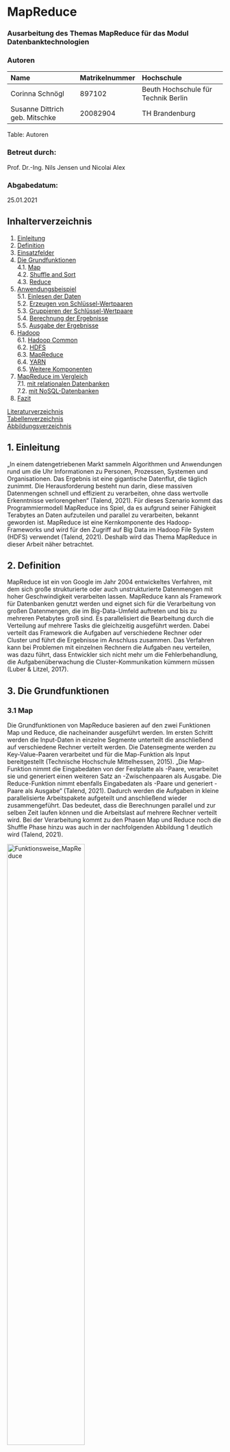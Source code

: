 # MapReduce

### Ausarbeitung des Themas MapReduce für das Modul Datenbanktechnologien

### Autoren

| Name               | Matrikelnummer | Hochschule |
| :----------------- | :------------- | :--------- |
| Corinna Schnögl    | 897102   | Beuth Hochschule für Technik Berlin  |
| Susanne Dittrich geb. Mitschke   | 20082904 | TH Brandenburg   |

Table: Autoren

### Betreut durch:

Prof. Dr.-Ing. Nils Jensen und Nicolai Alex

### Abgabedatum:

25.01.2021

## Inhalterverzeichnis

1. [Einleitung](#einleitung)
2. [Definition](#definition)
3. [Einsatzfelder](#einsatzfelder)
4. [Die Grundfunktionen](#die-grundfunktionen)
<br/>4.1. [Map](#map)
<br/>4.2. [Shuffle and Sort](#shuffle-and-sort)
<br/>4.3. [Reduce](#reduce)
5. [Anwendungsbeispiel](#anwendungsbeispiel)
<br/>5.1. [Einlesen der Daten](#einlesen-der-unstrukturierten-daten)
<br/>5.2. [Erzeugen von Schlüssel-Wertpaaren](#erzeugen-von-schlüssel-wertpaaren)
<br/>5.3. [Gruppieren der Schlüssel-Wertpaare](#gruppieren-der-schlüssel-wertpaare)
<br/>5.4. [Berechnung der Ergebnisse](#berechnung-der-ergebnisse)
<br/>5.5. [Ausgabe der Ergebnisse](#ausgabe-der-ergebnisse)
6. [Hadoop](#hadoop)
<br/>6.1. [Hadoop Common](#hadoop-common)
<br/>6.2. [HDFS](#hdfs)
<br/>6.3. [MapReduce](#mapreduce)
<br/>6.4. [YARN](#yarn)
<br/>6.5. [Weitere Komponenten](#weitere-komponenten)
7. [MapReduce im Vergleich](#mapreduce-im-vergleich)
<br/>7.1. [mit relationalen Datenbanken](#mit-relationalen-Datenbanken)
<br/>7.2. [mit NoSQL-Datenbanken](#mit-nosql-datenbanken)
8. [Fazit](#fazit)

[Literaturverzeichnis](#literaturverzeichnis)
<br/>[Tabellenverzeichnis](#tabellenverzeichnis)
<br/>[Abbildungsverzeichnis](#abbildungsverzeichnis)


## 1. Einleitung

„In einem datengetriebenen Markt sammeln Algorithmen und Anwendungen rund um die Uhr Informationen zu Personen, Prozessen, Systemen und Organisationen. Das Ergebnis ist eine gigantische Datenflut, die täglich zunimmt. Die Herausforderung besteht nun darin, diese massiven Datenmengen schnell und effizient zu verarbeiten, ohne dass wertvolle Erkenntnisse verlorengehen“ (Talend, 2021).
Für dieses Szenario kommt das Programmiermodell MapReduce ins Spiel, da es aufgrund seiner Fähigkeit Terabytes an Daten aufzuteilen und parallel zu verarbeiten, bekannt geworden ist. MapReduce ist eine Kernkomponente des Hadoop-Frameworks und wird für den Zugriff auf Big Data im Hadoop File System (HDFS) verwendet (Talend, 2021). Deshalb wird das Thema MapReduce in dieser Arbeit näher betrachtet.


## 2. Definition

MapReduce ist ein von Google im Jahr 2004 entwickeltes Verfahren, mit dem sich große strukturierte oder auch unstrukturierte Datenmengen mit hoher Geschwindigkeit verarbeiten lassen. MapReduce kann als Framework für Datenbanken genutzt werden und eignet sich für die Verarbeitung von großen Datenmengen, die im Big-Data-Umfeld auftreten und bis zu mehreren Petabytes groß sind. Es parallelisiert die Bearbeitung durch die Verteilung auf mehrere Tasks die gleichzeitig ausgeführt werden. Dabei verteilt das Framework die Aufgaben auf verschiedene Rechner oder Cluster und führt die Ergebnisse im Anschluss zusammen. Das Verfahren kann bei Problemen mit einzelnen Rechnern die Aufgaben neu verteilen, was dazu führt, dass Entwickler sich nicht mehr um die Fehlerbehandlung, die Aufgabenüberwachung die Cluster-Kommunikation kümmern müssen (Luber & Litzel, 2017).

## 3. Die Grundfunktionen

### 3.1 Map

Die Grundfunktionen von MapReduce basieren auf den zwei Funktionen Map und Reduce, die nacheinander ausgeführt werden. Im ersten Schritt werden die Input-Daten in einzelne Segmente unterteilt die anschließend auf verschiedene Rechner verteilt werden. Die Datensegmente werden zu Key-Value-Paaren verarbeitet und für die Map-Funktion als Input bereitgestellt (Technische Hochschule Mittelhessen, 2015). „Die Map-Funktion nimmt die Eingabedaten von der Festplatte als -Paare, verarbeitet sie und generiert einen weiteren Satz an -Zwischenpaaren als Ausgabe. Die Reduce-Funktion nimmt ebenfalls Eingabedaten als -Paare und generiert -Paare als Ausgabe“ (Talend, 2021). Dadurch werden die Aufgaben in kleine parallelisierte Arbeitspakete aufgeteilt und anschließend wieder zusammengeführt. Das bedeutet, dass die Berechnungen parallel und zur selben Zeit laufen können und die Arbeitslast auf mehrere Rechner verteilt wird. Bei der Verarbeitung kommt zu den Phasen Map und Reduce noch die Shuffle Phase hinzu was auch in der nachfolgenden Abbildung 1 deutlich wird (Talend, 2021).

<p align="left"><img src="images/Abbildung1_Funktionsweise_MapReduce.jpg" title="Funktionsweise_MapReduce" width="60%" height="auto">
<br>Abbildung 1: Funktionsweise MapReduce (Wuttke, 2020)</p>

### 3.2 Shuffle and Sort

In der Shuffling Phase werden die Ergebnisdaten der Mapper vom Reducer eingelesen und anschließend nach ihrem Schlüssel sortiert und gruppiert (Luber &amp; Litzel, 2017).

### 3.3 Reduce

 „Der Reduce-Funktion werden dann nacheinander ein Schlüssel mit dem Satz seiner zugehörigen Werte zur Verarbeitung übergeben. Die Ausgabe wird dann an ein finales Output-File angehängt. Sind alle Map- und Reduce-Funktionen abgeschlossen, benachrichtigt der Master das Benutzerprogramm. Das Ergebnis liegt dann in den Output-Files der einzelnen Reducer vor“ (Technische Hochschule Mittelhessen, 2015). Optional kann zusätzlich die Combiner-Funktion genutzt werden, die die Ergebnismenge der Map-Funktion reduziert, um möglichst wenig Daten über das Netzwerk senden zu müssen. Die typischen Probleme, die relationale Datenbanken mit der Verarbeitung von großen unstrukturierten Datenmengen haben werden mit MapReduce beseitigt (Luber &amp; Litzel, 2017).


## 4. Einsatzfelder

MapReduce wird oft im Big-Data-Umfeld verwendet. Dazu gehören beispielsweise Finanzanalysen, wissenschaftliche Simulationen oder das Data Mining. Auch die Suchmaschinenanbieter Google und Yahoo nutzten das Verfahren für die Indexierung der Webseiten. Außerdem wird MapReduce von vielen E-Mail-Providern für die Erkennung von Spam E-Mails eingesetzt. Weiter Anwender sind Facebook und Amazon. Facebook nutzt das Verfahren für Data Mining, die Optimierung von Ads und die Spam-Erkennung. Amazon nutzt MapReduce unteranderem für das Clustering von Produkten (Luber & Litzel, 2017).

## 5. Anwendungsbeispiel

Ein häufig genanntes Beispiel im Zusammenhang mit MapReduce ist die Anwendung "Wörter Zählen", die auch in dieser Arbeit dabei helfen soll, das Paradigma besser zu verdeutlichen. 
Möchte man beispielsweise als Forenbetreiber herausfinden über welche Themen sich die User besonders häufig unterhalten, so wäre ein möglicher Ansatz das Aufkommen der im Titel verwendeten Wörter zu zählen und auszuwerten.

**Schritt 1: Einlesen der Daten**
Um dies zu erreichen müssen im ersten Schritt die im Cluster gespeicherten Dateien gelesen werden. Dabei soll es sich um JSON-Dateien handeln, deren Aufbau und Struktur bekannt sind, damit eine anschließende Auswertung ermöglicht wird. 

Folgender Inhalt könnte beispielsweise aus einer Datei geladen werden:

```
inhalt_datei1 = {
"forum" : {
    "id": "3423232",
        "user" : {
            "id": "23143"
            "name": "Toni Huber",
            "username": "Der Ahungslose"
        },
        "title": "Hallo Big Data",
        "text": "Hallo, ich wollte einmal fragen...",
        "created": "2021-01-20T09:06:28Z",
        "response" : {
            "user" : {
            "id": "456893"
            "name": "Rita Müller",
            "username": "Alter Hase"
            },
            "text": "Hallo, um dein Problem zu lösen musst du...",
            "created": "2021-01-24T11:08:36Z",
        }
        ...
        }
}
```

**Schritt 2: Erzeugung von Schlüssel-Wertpaaren**
Wurden die Daten erfolgreich geladen, muss anschließend eine vorher definierte Map-Funktion ausgeführt werden. Diese enthält, je nach Implementierung, ein bis zwei Übergabeparameter. In jedem Fall müssen aber der Funktion, die in Schritt 1 gelesenen Daten übergeben werden. Innerhalb der Funktion muss dann auf das Feld "title" zugegriffen und dessen Inhalt ausgewertet werden. Der Inhalt wiederum wird dann Wort für Wort durchlaufen und jedem Wort ein bestimmter Wert (in diesem Fall 1) zugewiesen. Weiterhin ist zu beachten, dass der Text gegebenenfalls noch bereinig werden muss. Das heißt, dass vorhandene Satzzeichen entfernt und Groß- bzw. Kleinschreibung außer Acht gelassen werden müssen.

Die Map-Funktion würde für den Inhalt der oben beschriebenen Datei dementsprechend folgende Ausgabe generieren:  

```
map(inhalt_datei1) -&gt; {
    („Hallo“, 1), 
    („Big“, 1),
    („Data“,1)
}*
```
Und für eine weiteren Datei beispielsweise folgende Ausgabe:

```
map(inhalt_datei2) -&gt; {
    („Big“, 1), 
    („Data“, 1),
    („ist“, 1),
    („überall“, 1)
}
```

Auf diese Weise entstehen Schlüssel-Wertpaare, bei denen die Wörter die Schlüssel und die Einsen die dazugehörigen Werte darstellen. Bei einem großen Fachforum ist es demnach möglich und wahrscheinlich, dass jeder Schlüssel mehrfach vorkommt.

Anstatt den Worten jeweils eine 1 zuzuweisen wäre es alternativ auch möglich einen eindeutige DocumentID zu speichern, die als zweiter Parameter der Map-Funktion übergeben wird. Dazu kann eine eigens dafür erzeugte ID verwendet werden, beispielsweise ein numerischer Wert, ein Hashwert oder auch eine URL.

Die Funktion würde dann folgendermaßen aussehen: 

```
map((inhalt_datei2, "map-reduce-beispiel.de\datei2.json")) -&gt; {
    („Big“, "map-reduce-beispiel.de\datei2.json"), 
    („Data“, "map-reduce-beispiel.de\datei2.json"),
    („ist“, "map-reduce-beispiel.de\datei2.json"),
    („überall“, "map-reduce-beispiel.de\datei2.json")
}
```

Die zweite Variante hat den Vorteil, dass es so später für weitere Analysen möglich ist herauszufinden, aus welchem Dokument die Worte geladen wurden. Gegen dieses Verfahren spricht jedoch, dass auf verteilten Rechnern manchmal sog. Combiner eingesetzt werden, die den Zweck haben die transferierte Datenmenge zwischen den unterschiedlichen Datenknoten zu begrenzen. Wenn beispielsweise der Mapper das Wort "Big" 500-mal erkennt, kann er die 500 Instanzen leicht von ("Big" 1) zu ("Big", 500) zusammenfassen, bevor sie zur Weiterverarbeitung an den Reducer übergeben werden. Dadurch müssen erheblich weniger Daten verschickt werden und der Algorithmus wird noch einmal deutlich beschleunigt. 

Sämtliche Prozesse in Schritt 1 und 2 können parallel ausgeführt werden.  

**Schritt 3: Gruppieren der Schlüssel-Wertpaare**

Im nächsten Schritt werden die URLs entsprechend den jeweiligen Wörtern (Schlüsseln) gruppiert und ggf. sortiert, was zur Folge hat, dass jetzt jeder Schlüssel nur noch einmal existiert und auf mehrere Werte verweist. 

```
{
„Hallo“, [1],
„Big“, [1, 1],
„Data“, [1, 1],
„ist“, [1],
„überall“, [1]
}
```
Die Sortierung nach bestimmten Schlüsseln ist in diesem Schritt optional, hat jedoch den Vorteil, dass bei einer anschließenden Abfrage die Werte beispielsweise alphabetisch oder nach Hashwert geordnet auf einem bestimmten Datenkonten im Cluster liegen und so die Performance weiter gesteigert werden kann.

**Schritt 4: Berechnung der Ergebnisse**
Nach dem erfolgreichen Abarbeiten des Map-Vorgangs kann die Reduce-Funktion aufgerufen werden. Diese wird pro Wort genau einmal aufgerufen und nimmt als Parameter die zuvor gruppierten Schlüssel-/Wertepaare entgegen. Wurden die Daten in der vorherigen Phase nicht sortiert, sondern liegen noch verteilt auf den verschiedenen Datenknoten, müssen diese erst noch von den jeweiligen Mappern abgeholt und zu einem Datensatz zusammengeführt werden. Innerhalb der Reduce-Funktion können die Daten dann letztendlich weiter ausgewertet, in diesem Beispiel also die Anzahl der verwendeten Worte ermittelt werden.

Der Aufruf einer Reduce-Funktion könnte beispielsweise so aussehen:
```
reduce("Big", [1, 1]) -&gt; 
    ("Big", ([1, 1], 2))
```

**Schritt 5: Ausgabe der Ergebnisse**
Abschließend werden die ermittelten Schlüssel-Wertpaare in eine Datei geschrieben. Das kann beispielsweise eine kommaseparierte Liste sein, in der jedes Wort und die zugehörige Anzahl in eine neue Zeile geschrieben werden.

Folgende Abbildung visualisiert noch einmal den oben beschriebenen MapReduce-Algorithmus:

<p align="left"><img src="images/Abbildung1_Funktionsweise_MapReduce.jpg" title="Funktionsweise_MapReduce" width="60%" height="auto">
<br>Abbildung 1: Funktionsweise MapReduce (Wuttke, 2020)</p>


## 6. Hadoop

Apache Hadoop ist ein auf Java basierendes Software Framework welches auf dem Map-Reduce Algorithmus basiert. Mit Hilfe dieser verteilten Big Data Plattform lassen sich große Datenmengen auf verteilten Systemen in hoher Geschwindigkeit verarbeiten. Dabei ist Hadoop eins der ersten Open Source Big Data System, gilt als Vorreiter der Big Date Ära und wurde bereits 2008 als Top Level Open Source Projekt eingestuft. Das Framework ist in der Lage sehr große Datenmengen zu speichern und anschließend mit hoher Geschwindigkeit verarbeiten zu können. Dies ist durch die verteile Architektur und die Parallelisierung möglich. Ein Hadoop Cluster setzt sich aus folgenden Komponenten zusammen: HDFS, YARN, MapReduce und einigen Erweiterungen. Dies wird in der Abbildung 2 verdeutlicht (Wuttke, 2020).

<p align="left"><img src="images/Hadoop-Komponenten.jpg" title="Funktionsweise_MapReduce" width="60%" height="auto">
<br>Abbildung 2: Hadoop Komponenten  (Wuttke, 2020)</p>

### 6.1. Hadoop Common

Das allgemeine Modul enthält die Java-Bibliotheken und Dienstprogramme. Es hat auch die Dateien, um Hadoop zu starten.

### 6.2. HDFS

HDFS ist die Abkürzung für Hadoop Distributed File System welches auf große Datenmengen ausgelegt ist und Dateisysteme bis zu mehreren Millionen Dateien erstellen kann. „HDFS ist ein hochverfügbares, verteiltes Dateisystem zur Speicherung von sehr großen Datenmengen, welches in Clustern von Servern organisiert ist. .Dabei werden die Daten auf mehreren Rechnern (Nodes) innerhalb eines Clusters abgespeichert, das passiert in dem die Dateien in Datenblöcken mit fester Länge zerlegt und redundant auf den Knoten verteilt“ (Wuttke, 2020). Im Gegensatz zu klassischen Datenbanken legt Hadoop einzelne Files in dem Dateisystem ab. Das System arbeitet zudem in Clustern auf Servern und verwendet Masternodes, welche auch NameNodes genannt werden, und Datanodes (Wuttke, 2020)

### 6.3. MapReduce

TODO: umschreiben oder rausnehmen
Das MapReduce-Konzept sieht außerdem vor, dass sämtliche Fehlerbehandlungen vom Framework   übernommen werden und dem Anwenderdiesen Aufwand ersparen. Auch regelt das Framework   selbstständig, welche Recheneinheit welche Daten einliest und verarbeitet und wie die Aufteilung derBerechnungen erfolgt

### 6.4. YARN

Da MapReduce bereits in einem vorherigen Kapitel genauer betrachtet wurde, wird im nachfolgenden auf YARN und HDFS näher eingegangen. YARN steht für Yet Another Resource Negotiatior und ist der Ressource Manager von Hadoop. Er ist dafür zuständig die Ressourcen eines Hadoop Clusters zu verteilen. (Wuttke, 2020)

## 6.5. Weitere Komponenten

TODO: noch ausformulieren
Sekundäre Komponenten sind eine Sammlung anderer Apache-Produkte, darunter: Hive (zum Abfragen von Daten), Pig (zum Analysieren großer Datenmengen), HBase (spaltenorientierte Datenbank), Oozie (zum Planen von Hadoop-Jobs), Sqoop (zum Verbinden mit anderen Systeme wie BI, Analytics oder RBDMS) und Flume (zur Aggregation und Vorverarbeitung von Daten).

## 7. Hadoop im Vergleich

**Anmerkung:** Eine genauer Vergleich zwischen Datenbanken, sei es relational oder NoSQL, und MapReduce ist an dieser Stelle nicht möglich, da es sich hier um zwei komplett unterschiedliche Dinge handelt. Während auf der einen Seite von Datenbanken im klassischen Sinn die Rede ist, so ist mit MapReduce lediglich der Algorithmus gemeint wie große Datenbestände über verteilte Systeme hinweg abgefragt werden können. Aus diesem Grund soll Hadoop als komplettes Framework und nicht nur MapReduce, mit anderen Systemen verglichen werden.  

Hadoop wirkt im Vergleich zu herkömmlichen Datenbankmodellen etwas unhandlich, weshalb sich die Frage stellt, warum man nicht einfach auf ein anderes Modell zurückgreift. Die Antwort liegt in der der Struktur und Menge der zu verarbeitenden Daten, sowie der Art der Anwendung, die auf die Daten zugreift. 
In dem folgenden Kapitel soll nun näher darauf eingegangen werden, wann sich der Einsatz von Hadoop lohnt und wo die Stärken und Schwächen des Frameworks liegen. 

### 7.1. mit relationalen Datenbanken

Um die Unterschiede beider Systeme besser verdeutlichen zu können, wurden diese zunächst in folgender Tabelle aufgelistet und sollen anschließend genauer erläutert werden. 

|------ | RDBMS | Hadoop |
|------ |------ | ------ |
| Datenobjekte | Relationale Tabellen | Key/Value-Paare | 
| Struktur | Statisches Schema | Dynamisches Schema |
| Datengröße | Gigabyte | Petabyte |
| Zugriff | Interaktiv und Batch | Batch |
| Abfrage | SQL | HQL oder MapReduce-Task |
| Updates | Mehrmaliger Schreib- und Lesezugriff | Einmaliger Schreib-, mehrmaliger Lesezugriff |
| Integrität | Hoch | Niedrig |
| Skalierung | Nonlinear | Linear |
| Durchsatz | Niedrig | Hoch |
| Latenz | Keine | Vorhanden | 
| Kosten | Hoch | Niedrig |
*Tabelle 1: Vergleich von RDBMS mit MapReduce [WHITE 09, Seite 5]*

**Datenobjekte und Struktur**
Relationale Datenbanken basieren auf dem relationalen Modell und benötigen strukturierte Daten. Die Relationen zwischen den einzelnen Objekten werden hier über Tabellen und Indizes abgebildet. Hadoop MapReduce hingegen greift über Schlüssel-Wertpaare auf die jeweiligen Daten zu, wobei neben strukturierten auch un- oder semistrukturierte Daten verarbeiten werden können. 

**Datengröße**
Bei der Verarbeitung großer Datenmengen stoßen relationale Datenbanken relativ schnell an ihre Grenzen und beantworten kommende Anfragen nur noch extrem langsam oder im schlimmsten Fall gar nicht mehr. Hadoop dagegen wurde extra für den Big-Data-Bereich entwickelt und kann dementsprechend auch mit sehr großen Datenmengen umgehen. 

**Zugriff und Abfrage**
Relationale Datenbanken eignen sich besonders dann, wenn gezielt auf einzelne Datensätze zugegriffen und deren Inhalt bearbeitet werden soll. Ein Anwendungsbeispiel wäre z.B. die Ausgabe von Nutzerdaten in Online-Shops. Hadoop hingegen eignet sich eher zur Auswertung kompletter Datensätze, wie es beispielsweise bei Wetterdaten der Fall ist, um die Höchsttemperaturen der letzten 10 Jahre zu ermitteln.

Daten aus relationalen Datenbanken können bequem und interaktiv mittels SQL abgefragt werden. Um Daten über Hadoop MapReduce zu erhalten müssen die benötigten Funktionen über Batch-Jobs angestoßen werden. Die Map- und Reducefunktionen können in unterschiedlichen Sprachen implementiert werden. Häufig verwendet werden Java, Ruby, Python und C++. Um die Abfrage zu erleichtern kann auch HQL (Hive query language) verwendet werden. HQL wurde speziell für Hadoop entwickelt, um so SQL-Befehle nachzuahmen und die Abfrage der Daten zu erleichtern.

**Updates**
Wie in der untenstehenden Grafik zu sehen ist sind relationale Datenbanken darauf ausgelegt, Daten mehrfach zu lesen, aber auch nachträglich noch zu verändern. MapReduce hingegen ist auf Lesezugriffe spezialisiert. Die Daten werden (meist einmal) über eine externe Anwendung im HDFS geschrieben, damit anschließend über MapReduce lesend darauf zugegriffen werden kann.  

<p align="left"><img src="images/Architekturvergleich.jpg" title="Architekturvergleich relationale Datenbanken / MapReduce" width="60%" height="auto">
<br>Abbildung 3: Architekturvergleich relationale Datenbanken / MapReduce  (Dittrich, 2013)</p>


**Integrität**
In relationalen Datenbanken wird grundsätzlich die Normalform angestrebt, um die Integrität der Daten sicherzustellen und Redundanzen zu vermeiden. Hadoop kennt dieses Konzept nicht bzw. unterstützt auch das Speichern nicht normalisierte Einträge. Ein Beispiel dafür wäre das wiederholte Speichern von identischen Serverdaten in Logdateien. 

**Skalierung**
Hadoop verwendet für die Speicherung in der Regel mehrere Datenknoten, auf denen die Daten verteilt abgelegt werden. Um die Daten mittels MapReduce wieder auszulesen werden verschiedene Jobs auf den unterschiedlichen Knoten parallel ausgeführt, was dazu führt, dass die Rechenlast gleichmäßig verteilt wird. Wird die Anzahl der Datenknoten nachträglich erhöht, wird auch der Ausführgeschwindigkeit dementsprechend gesteigert. Bei (verteilten) relationalen Datenbanken beeinflusst die Anzahl der Server die Rechenleistung hingegen nicht.  

**Durchsatz und Latenz**
Sofern es sich um eine moderate Datenmenge und nicht um Big-Data handelt liefern relationale Datenbanken quasi instant ein Ergebnis zurück, wobei das Ausführen der MapReduce-Tasks zu gewissen Latenzen führen kann. Aufgrund der Natur von MapReduce-Jobs und den Zielen, die damit erreicht werden sollen, ist dieser vermeintliche Nachteil aber zu vernachlässigen. 

Der Datendurchsatz, also die Menge an Daten, die in einer gewissen Zeit verarbeitet werden, ist jedoch bei MapReduce höher. 

**Kosten**
Die Kosten, die durch den Betrieb einer relationalen Datenbank anfallen sind meist höher als die, die durch MapReduce entstehen. Das liegt zum einen daran, dass (je nachdem welche Datenbank genau verwendet wird) Lizenzgebühren  anfallen können, wohingegen es sich bei Hadoop MapReduce um eine reine Opensource-Lösung handelt. Des Weiteren müssen die Kosten für die benötigte Hardware berücksichtigt werden. Relationale Datenbanken benötigen häufig teure High-End-Server, während Hadoop auch auf herkömmlicher Standardhardware lauffähig ist. 

[WHITE 09, Seite 4-6]

### 7.2. mit NoSQL Datenbanken

Genau wie Hadoop wurden NoSQL-Datenbanken für den Big-Data-Bereich entwickelt und haben viele Gemeinsamkeiten. Die wichtigsten sind, dass beide Anwendungen mit extrem großen Datensätze, unterschiedlicher Formate, über verteilte Systeme hinweg umgehen können. Sie skalieren horizontal, erhöhen also die Performance durch hinzufügen zusätzlicher Datenknoten im Cluster, sind kostenlos und können auf Standardhardware betrieben werden. Auch der MapReduce-Algorithmus wird teilweise von NoSQL-Datenbanken, wie beispielsweise MongoDB, unterstüzt. 

Trotz der vielen Gemeinsamkeiten gibt es jedoch einen wichtigen Unterschied. Mit NoSQL-Datenbanken können Anfragen interaktiv und in Echtzeit ausgeführt werden, während Hadoop ausschließlich für Batch-Jobs im Hintergrund geeignet ist. Beide Systeme wurden also für komplett unterschiedliche Anwendungsfälle konzipiert und konkurrieren demnach nicht miteinander. 

Im BigData-Umfeld macht es deshalb häufig Sinn, Hadoop und NoSQL-Datenbanke miteinander zu kombinieren. So könnten beispielsweise ständig anfallende Sensordaten mit MongoDB geschrieben und verwaltet und mit Hadoop im Hintergrund ausgewertet werden. Zu beachten ist hierbei noch, dass beide Systeme zwar prinzipiell auf verschiedene Cluster zugreifen können, es aber Sinn macht beide zu kombinieren um so unnötigen Datentransfer zu vermeiden.

## 8. Fazit

Relationale Datenbanken stellen für viele Unternehmen noch das geeignete Mittel der Wahl dar, da diese viele Vorteile mit sich bringen. So können sich damit schnelle, gezielte Abfragen, auf überschaubar großen, integeren Datenmengen realisieren lassen. Dazu arbeiten die Datenbankmanagementsysteme mit einer effizienten und weit entwickelten Abfragesprache - SQL.

Der Einsatz von Systemen wie Hadoop oder MongoDB, die den MapReduce-Algorithmus verwenden, rentiert sich in der Regel erst ab einer extrem hohen Datenmenge im Petabyte-Bereich und aufwärts, da hier relationale Datenbanken an ihre Grenzen stoßen. Der Vorteil von MapReduce liegt darin, dass die Einlesevorgänge parallel auf verschiedenen Datenknoten ausgeführt werden und mit der Anzahl der Knoten skalieren. Umso mehr Rechner im Cluster vorhanden sind, umso schneller finden die Abfragen statt. Durch die Kombination von Hadoop mit geeigneten NoSQL-Datenbanken lassen sich via MapReduce sowohl interaktive Abfragen in Echtzeit, als auch aufwändige Batch-Prozesse im Hintergrund realisieren, um so viele Aufgaben im BigData-Umfeld abzudecken.   

Frameworks und Datenbanken die MapReducue verwenden existieren bei weitem noch nicht so lange wie relationale Datenbanken und sind deshalb in manchen Bereichen auch noch nicht so ausgereift, wie die klassische, tabellenbasierte Variante. Die späte Entwicklung beruht vor allem auf dem Trend der letzten Jahre: Der stetig wachsenden Menge an generierten Daten. Da die Datenmenge aber auch in Zukunft immer weiter steigen wird, werden wohl auch MapReduce und BigData-Lösungen immer mehr an Bedeutung finden. 




## Literaturverzeichnis

Luber, S., &amp; Litzel, N. (14. Juli 2017). Bigdata Insider. Abgerufen am 03. Januar 2021 von https://www.bigdata-insider.de/was-ist-mapreduce-a-624936/

Talend. (2021). Abgerufen am 04. Januar 2021 von https://www.talend.com/de/resources/what-is-mapreduce/

Technische Hochschule Mittelhessen. (05. Oktober 2015). Abgerufen am 04. Januar 2021 von http://wi-wiki.de/doku.php?id=bigdata:mapreduce

Wuttke, L. (2020). Datasolut. Abgerufen am 04. Januar 2021 von https://datasolut.com/apache-hadoop-einfuehrung/#Was-ist-MapReduce

Dittrich, J. (2013). Youtube. Abgerufen am 23. Januar 2021 von https://www.youtube.com/watch?v=iQodaHGvOLY

Geeksforgeeks. (2020). Abgerufen am 23. Januar 2021
https://www.geeksforgeeks.org/difference-between-rdbms-and-hadoop/

https://www.it-zoom.de/it-mittelstand/e/big-data-technologien-hadoop-und-nosql-10805/
https://www.sigs-datacom.de/uploads/tx_dmjournals/thomsen_OS_03_14_9Oba.pdf

## Tabellen 

[White 09] Tom White:Hadoop – The Definite GuideO'Reilly Media, 2009

## Abbildungen

[1]: #file:629c47a1-e84f-7fa6-7d3d-a1546c8c188a
[2]: #file:a08dbdb9-47a9-34d0-a517-48690089c4ca
  






